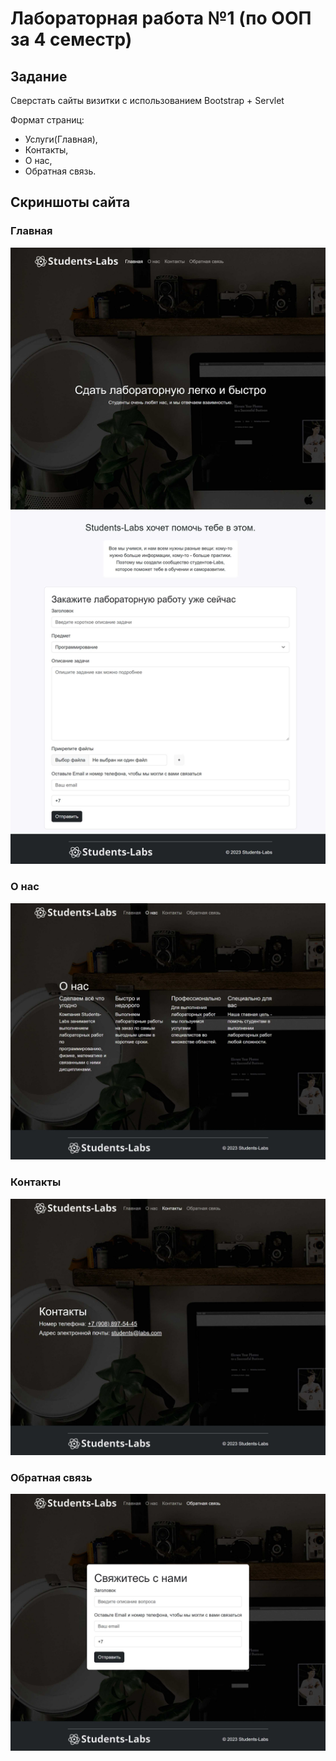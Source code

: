 # Лабораторная работа №1 (по ООП за 4 семестр)
## Задание
Сверстать сайты визитки с использованием Bootstrap + Servlet

Формат страниц:
- Услуги(Главная),
- Контакты,
- О нас,
- Обратная связь.

## Скриншоты сайта
### Главная
![Главная](./main.jpg)
### О нас
![О нас](./about.jpg)
### Контакты
![Контакты](./contacts.jpg)
### Обратная связь
![Обратная связь](./feedback.jpg)